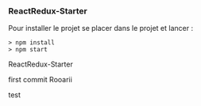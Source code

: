 ### ReactRedux-Starter ###

Pour installer le projet se placer dans le projet et lancer : 

```
> npm install
> npm start
```

 ReactRedux-Starter

 first commit Rooarii

 test


